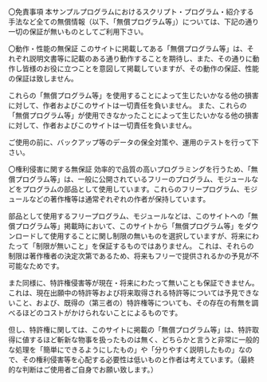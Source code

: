 〇免責事項
本サンプルプログラムにおけるスクリプト・プログラム・紹介する手法など全ての無償情報（以下、「無償プログラム等」）については、下記の通り一切の保証が無いものとしてご利用下さい。

〇動作・性能の無保証
このサイトに掲載してある「無償プログラム等」は、それぞれ説明文書等に記載のある通り動作することを期待し、また、その通りに動作し皆様のお役に立つことを意図して掲載していますが、その動作の保証、性能の保証は致しません。

これらの「無償プログラム等」を使用することによって生じたいかなる他の損害に対して、作者およびこのサイトは一切責任を負いません。 また、これらの「無償プログラム等」が使用できなかったことによって生じたいかなる他の損害に対して、作者およびこのサイトは一切責任を負いません。

ご使用の前に、バックアップ等のデータの保全対策や、運用のテストを行って下さい。

〇権利侵害に関する無保証
効率的で品質の高いプログラミングを行うため、「無償プログラム等」は、一般に公開されているフリーのプログラム、モジュールなどをプログラムの部品として使用しています。これらのフリープログラム、モジュールなどの著作権等は通常ぞれぞれの作者が保持しています。

部品として使用するフリープログラム、モジュールなどは、このサイトへの「無償プログラム等」掲載時において、このサイトから「無償プログラム等」をダウンロードして使用することに関し制限の無いものを選択していますが、将来にわたって「制限が無いこと」を保証するものではありません。
これは、それらの制限は著作権者の決定次第であるため、将来もフリーで提供されるかの予見が不可能なためです。

また同様に、特許権侵害等が現在・将来にわたって無いことも保証できません。
これは、現在出願中の特許等および将来取得される特許等については予見できないこと、および、既得の（第三者の）特許権等についても、その存在の有無を調べるほどのコストがかけられないことによるものです。

但し、特許権に関しては、このサイトに掲載の「無償プログラム等」は、特許取得に値するほど斬新な物事を扱ったものは無く、どちらかと言うと非常に一般的な処理を「簡単にできるようにしたもの」や「分りやすく説明したもの」なので、その権利侵害等を心配する必要性は低いものと作者は考えています。（最終的な判断はご使用者ご自身でお願い致します。）

